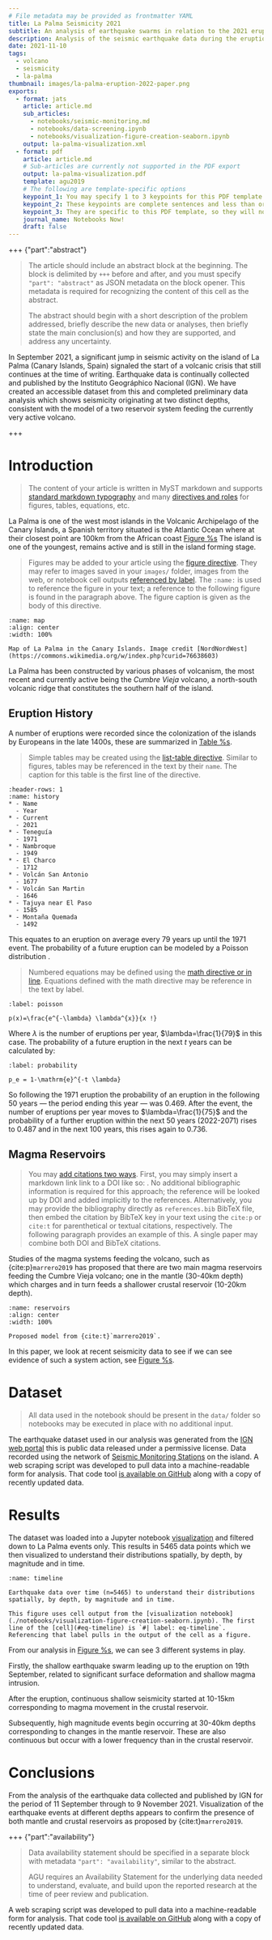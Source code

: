 ```yaml
---
# File metadata may be provided as frontmatter YAML
title: La Palma Seismicity 2021
subtitle: An analysis of earthquake swarms in relation to the 2021 eruption
description: Analysis of the seismic earthquake data during the eruption
date: 2021-11-10
tags:
  - volcano
  - seismicity
  - la-palma
thumbnail: images/la-palma-eruption-2022-paper.png
exports:
  - format: jats
    article: article.md
    sub_articles:
      - notebooks/seismic-monitoring.md
      - notebooks/data-screening.ipynb
      - notebooks/visualization-figure-creation-seaborn.ipynb
    output: la-palma-visualization.xml
  - format: pdf
    article: article.md
    # Sub-articles are currently not supported in the PDF export
    output: la-palma-visualization.pdf
    template: agu2019
    # The following are template-specific options
    keypoint_1: You may specify 1 to 3 keypoints for this PDF template
    keypoint_2: These keypoints are complete sentences and less than or equal to 140 characters
    keypoint_3: They are specific to this PDF template, so they will not appear in other exports
    journal_name: Notebooks Now!
    draft: false
---
```


+++ {"part":"abstract"}

> The article should include an abstract block at the beginning. The block is delimited by `+++` before and after, and you must specify `"part": "abstract"` as JSON metadata on the block opener. This metadata is required for recognizing the content of this cell as the abstract.
>
> The abstract should begin with a short description of the problem addressed, briefly describe the new data or analyses, then briefly state the main conclusion(s) and how they are supported, and address any uncertainty.

In September 2021, a significant jump in seismic activity on the island of La Palma (Canary Islands, Spain) signaled the start of a volcanic crisis that still continues at the time of writing. Earthquake data is continually collected and published by the Instituto Geográphico Nacional (IGN). We have created an accessible dataset from this and completed preliminary data analysis which shows seismicity originating at two distinct depths, consistent with the model of a two reservoir system feeding the currently very active volcano.

+++

# Introduction

> The content of your article is written in MyST markdown and supports [standard markdown typography](https://myst-tools.org/docs/mystjs/typography) and many [directives and roles](https://myst-tools.org/docs/mystjs/syntax-overview) for figures, tables, equations, etc.

La Palma is one of the west most islands in the Volcanic Archipelago of the Canary Islands, a Spanish territory situated is the Atlantic Ocean where at their closest point are 100km from the African coast [Figure %s](#map) The island is one of the youngest, remains active and is still in the island forming stage.

> Figures may be added to your article using the [figure directive](https://myst-tools.org/docs/mystjs/figures). They may refer to images saved in your `images/` folder, images from the web, or notebook cell outputs [referenced by label](https://myst-tools.org/docs/mystjs/cross-references#targeting-cells). The `:name:` is used to reference the figure in your text; a reference to the following figure is found in the paragraph above. The figure caption is given as the body of this directive.

```{figure} images/la-palma-map.png
:name: map
:align: center
:width: 100%

Map of La Palma in the Canary Islands. Image credit [NordNordWest](https://commons.wikimedia.org/w/index.php?curid=76638603)
```

La Palma has been constructed by various phases of volcanism, the most recent and currently active being the _Cumbre Vieja_ volcano, a north-south volcanic ridge that constitutes the southern half of the island.

## Eruption History

A number of eruptions were recorded since the colonization of the islands by Europeans in the late 1400s, these are summarized in [Table %s](#history).

> Simple tables may be created using the [list-table directive](https://myst-tools.org/docs/mystjs/tables). Similar to figures, tables may be referenced in the text by their `name`. The caption for this table is the first line of the directive.

```{list-table} Recent historic eruptions on La Palma
:header-rows: 1
:name: history
* - Name
  - Year
* - Current
  - 2021
* - Teneguía
  - 1971
* - Nambroque
  - 1949
* - El Charco
  - 1712
* - Volcán San Antonio
  - 1677
* - Volcán San Martin
  - 1646
* - Tajuya near El Paso
  - 1585
* - Montaña Quemada
  - 1492
```

This equates to an eruption on average every 79 years up until the 1971 event. The probability of a future eruption can be modeled by a Poisson distribution [](#poisson).

> Numbered equations may be defined using the [math directive or in line](https://myst-tools.org/docs/mystjs/math). Equations defined with the math directive may be reference in the text by label.

```{math}
:label: poisson

p(x)=\frac{e^{-\lambda} \lambda^{x}}{x !}
```

Where $\lambda$ is the number of eruptions per year, $\lambda=\frac{1}{79}$ in this case. The probability of a future eruption in the next $t$ years can be calculated by:

```{math}
:label: probability

p_e = 1-\mathrm{e}^{-t \lambda}
```

So following the 1971 eruption the probability of an eruption in the following 50 years — the period ending this year — was 0.469. After the event, the number of eruptions per year moves to $\lambda=\frac{1}{75}$ and the probability of a further eruption within the next 50 years (2022-2071) rises to 0.487 and in the next 100 years, this rises again to 0.736.

## Magma Reservoirs

> You may [add citations two ways](https://myst-tools.org/docs/mystjs/citations). First, you may simply insert a markdown link link to a DOI like so: [](10.1093/nar/22.22.4673). No additional bibliographic information is required for this approach; the reference will be looked up by DOI and added implicitly to the references. Alternatively, you may provide the bibliography directly as `references.bib` BibTeX file, then embed the citation by BibTeX key in your text using the `cite:p` or `cite:t` for parenthetical or textual citations, respectively. The following paragraph provides an example of this. A single paper may combine both DOI and BibTeX citations.

Studies of the magma systems feeding the volcano, such as {cite:p}`marrero2019` has proposed that there are two main magma reservoirs feeding the Cumbre Vieja volcano; one in the mantle (30-40km depth) which charges and in turn feeds a shallower crustal reservoir (10-20km depth).

```{figure} images/reservoirs.png
:name: reservoirs
:align: center
:width: 100%

Proposed model from {cite:t}`marrero2019`.
```

In this paper, we look at recent seismicity data to see if we can see evidence of such a system action, see [Figure %s](#reservoirs).

# Dataset

> All data used in the notebook should be present in the `data/` folder so notebooks may be executed in place with no additional input.

The earthquake dataset used in our analysis was generated from the [IGN web portal](https://www.ign.es/web/resources/volcanologia/tproximos/canarias.html) this is public data released under a permissive license. Data recorded using the network of [Seismic Monitoring Stations](#stations) on the island. A web scraping script was developed to pull data into a machine-readable form for analysis. That code tool [is available on GitHub](https://github.com/stevejpurves/ign-earthquake-data) along with a copy of recently updated data.

# Results

The dataset was loaded into a Jupyter notebook [visualization](./notebooks/visualization-figure-creation-seaborn.ipynb) and filtered down to La Palma events only. This results in 5465 data points which we then visualized to understand their distributions spatially, by depth, by magnitude and in time.

```{figure} #eq-timeline
:name: timeline

Earthquake data over time (n=5465) to understand their distributions spatially, by depth, by magnitude and in time.

This figure uses cell output from the [visualization notebook](./notebooks/visualization-figure-creation-seaborn.ipynb). The first line of the [cell](#eq-timeline) is `#| label: eq-timeline`. Referencing that label pulls in the output of the cell as a figure.
```

From our analysis in [Figure %s](#timeline), we can see 3 different systems in play.

Firstly, the shallow earthquake swarm leading up to the eruption on 19th September, related to significant surface deformation and shallow magma intrusion.

After the eruption, continuous shallow seismicity started at 10-15km corresponding to magma movement in the crustal reservoir.

Subsequently, high magnitude events begin occurring at 30-40km depths corresponding to changes in the mantle reservoir. These are also continuous but occur with a lower frequency than in the crustal reservoir.

# Conclusions

From the analysis of the earthquake data collected and published by IGN for the period of 11 September through to 9 November 2021. Visualization of the earthquake events at different depths appears to confirm the presence of both mantle and crustal reservoirs as proposed by {cite:t}`marrero2019`.

+++ {"part":"availability"}

> Data availability statement should be specified in a separate block with metadata `"part": "availability"`, similar to the abstract.
>
> AGU requires an Availability Statement for the underlying data needed to understand, evaluate, and build upon the reported research at the time of peer review and publication.

A web scraping script was developed to pull data into a machine-readable form for analysis. That code tool [is available on GitHub](https://github.com/stevejpurves/ign-earthquake-data) along with a copy of recently updated data.
